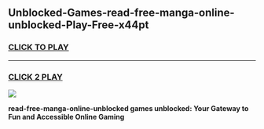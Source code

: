 
## Unblocked-Games-read-free-manga-online-unblocked-Play-Free-x44pt
<h3>
<a href="https://premium76.site?title=read-free-manga-online-unblocked&ref=18A1">CLICK TO PLAY</a></h3>
<hr>

<h3>
<a href="https://premium76.site?title=read-free-manga-online-unblocked&ref=18A1">CLICK 2 PLAY</a>
  
</h3>

<a href="https://premium76.site?title=read-free-manga-online-unblocked&ref=18A1"><img src="https://clearcache.store/games.png"></a>


**read-free-manga-online-unblocked games unblocked: Your Gateway to Fun and Accessible Online Gaming**
